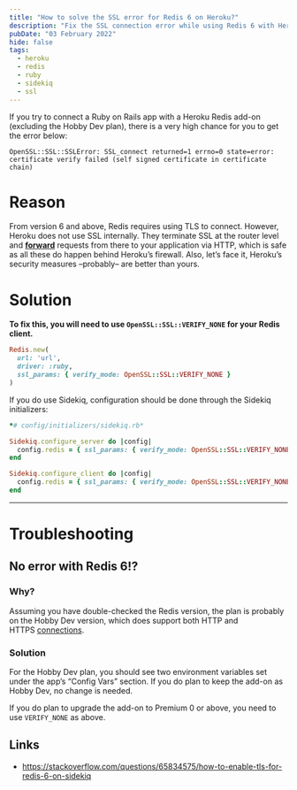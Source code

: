 ```yaml
---
title: "How to solve the SSL error for Redis 6 on Heroku?"
description: "Fix the SSL connection error while using Redis 6 with Heroku’s Redis add-on."
pubDate: "03 February 2022"
hide: false
tags:
  - heroku
  - redis
  - ruby
  - sidekiq
  - ssl
---
```


If you try to connect a Ruby on Rails app with a Heroku Redis add-on (excluding the Hobby Dev plan), there is a very high chance for you to get the error below:

```
OpenSSL::SSL::SSLError: SSL_connect returned=1 errno=0 state=error:
certificate verify failed (self signed certificate in certificate chain)
```

# **Reason**

From version 6 and above, Redis requires using TLS to connect. However, Heroku does not use SSL internally. They terminate SSL at the router level and [**forward**](https://devcenter.heroku.com/articles/http-routing#routing) requests from there to your application via HTTP, which is safe as all these do happen behind Heroku’s firewall. Also, let’s face it, Heroku’s security measures –probably– are better than yours.

# **Solution**

**To fix this, you will need to use `OpenSSL::SSL::VERIFY_NONE` for your Redis client.**

```ruby
Redis.new(
  url: 'url',
  driver: :ruby,
  ssl_params: { verify_mode: OpenSSL::SSL::VERIFY_NONE }
)
```

If you do use Sidekiq, configuration should be done through the Sidekiq initializers:

```ruby
*# config/initializers/sidekiq.rb*

Sidekiq.configure_server do |config|
  config.redis = { ssl_params: { verify_mode: OpenSSL::SSL::VERIFY_NONE } }
end

Sidekiq.configure_client do |config|
  config.redis = { ssl_params: { verify_mode: OpenSSL::SSL::VERIFY_NONE } }
end
```

---

# **Troubleshooting**

## **No error with Redis 6!?**

### **Why?**

Assuming you have double-checked the Redis version, the plan is probably on the Hobby Dev version, which does support both HTTP and HTTPS [connections](https://devcenter.heroku.com/articles/heroku-redis#create-a-new-instance).

### **Solution**

For the Hobby Dev plan, you should see two environment variables set under the app’s “Config Vars” section. If you do plan to keep the add-on as Hobby Dev, no change is needed.

If you do plan to upgrade the add-on to Premium 0 or above, you need to use `VERIFY_NONE` as above.

## **Links**

- https://stackoverflow.com/questions/65834575/how-to-enable-tls-for-redis-6-on-sidekiq
